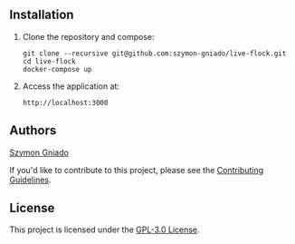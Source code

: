 ## Installation

1. Clone the repository and compose:
   
   ```shell
   git clone --recursive git@github.com:szymon-gniado/live-flock.git
   cd live-flock
   docker-compose up
   
5. Access the application at:
   
   ```shell
   http://localhost:3000
   ```

## Authors

[Szymon Gniado](https://github.com/szymon-gnado)

If you'd like to contribute to this project, please see the [Contributing Guidelines](CONTRIBUTING.md).

## License
This project is licensed under the [GPL-3.0 License](https://www.gnu.org/licenses/gpl-3.0.en.html).
